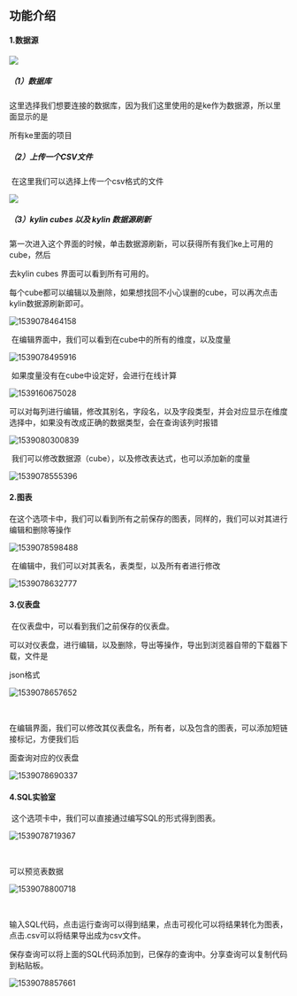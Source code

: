 ## 功能介绍



#### **1.数据源**



![](C:\Users\yu.zhao\Desktop\Typora截图存放\1539049483(1).jpg)

##### （1）数据库

​	这里选择我们想要连接的数据库，因为我们这里使用的是ke作为数据源，所以里面显示的是

所有ke里面的项目

##### （2）上传一个CSV文件

​	在这里我们可以选择上传一个csv格式的文件



![](C:\Users\yu.zhao\Desktop\Typora截图存放\1539049787(1).jpg)



##### （3）kylin cubes 以及 kylin 数据源刷新

​	第一次进入这个界面的时候，单击数据源刷新，可以获得所有我们ke上可用的cube，然后

去kylin cubes 界面可以看到所有可用的。

​	每个cube都可以编辑以及删除，如果想找回不小心误删的cube，可以再次点击kylin数据源刷新即可。



![1539078464158](C:\Users\yu.zhao\AppData\Roaming\Typora\typora-user-images\1539078464158.png)



​	在编辑界面中，我们可以看到在cube中的所有的维度，以及度量



![1539078495916](C:\Users\yu.zhao\AppData\Roaming\Typora\typora-user-images\1539078495916.png)



​	如果度量没有在cube中设定好，会进行在线计算



![1539160675028](C:\Users\yu.zhao\AppData\Roaming\Typora\typora-user-images\1539160675028.png)



​	可以对每列进行编辑，修改其别名，字段名，以及字段类型，并会对应显示在维度选择中，如果没有改成正确的数据类型，会在查询该列时报错



![1539080300839](C:\Users\yu.zhao\AppData\Roaming\Typora\typora-user-images\1539080300839.png)



​	 我们可以修改数据源（cube），以及修改表达式，也可以添加新的度量



![1539078555396](C:\Users\yu.zhao\AppData\Roaming\Typora\typora-user-images\1539078555396.png)



#### **2.图表**

​	在这个选项卡中，我们可以看到所有之前保存的图表，同样的，我们可以对其进行编辑和删除等操作



![1539078598488](C:\Users\yu.zhao\AppData\Roaming\Typora\typora-user-images\1539078598488.png)



​	在编辑中，我们可以对其表名，表类型，以及所有者进行修改



![1539078632777](C:\Users\yu.zhao\AppData\Roaming\Typora\typora-user-images\1539078632777.png)



#### **3.仪表盘**

​	在仪表盘中，可以看到我们之前保存的仪表盘。

​	可以对仪表盘，进行编辑，以及删除，导出等操作，导出到浏览器自带的下载器下载，文件是

json格式



![1539078657652](C:\Users\yu.zhao\AppData\Roaming\Typora\typora-user-images\1539078657652.png)

​	

​	在编辑界面，我们可以修改其仪表盘名，所有者，以及包含的图表，可以添加短链接标记，方便我们后

面查询对应的仪表盘



![1539078690337](C:\Users\yu.zhao\AppData\Roaming\Typora\typora-user-images\1539078690337.png)

#### **4.SQL实验室**

​	这个选项卡中，我们可以直接通过编写SQL的形式得到图表。



![1539078719367](C:\Users\yu.zhao\AppData\Roaming\Typora\typora-user-images\1539078719367.png)

​	

可以预览表数据



![1539078800718](C:\Users\yu.zhao\AppData\Roaming\Typora\typora-user-images\1539078800718.png)

​	

​	输入SQL代码，点击运行查询可以得到结果，点击可视化可以将结果转化为图表，点击.csv可以将结果导出成为csv文件。

​	保存查询可以将上面的SQL代码添加到，已保存的查询中。分享查询可以复制代码到粘贴板。



![1539078857661](C:\Users\yu.zhao\AppData\Roaming\Typora\typora-user-images\1539078857661.png)

